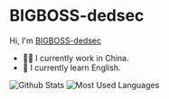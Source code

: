 # BIGBOSS-dedsec
Hi, I'm [BIGBOSS-dedsec](https://blog.csdn.net/weixin_50679163?spm=1018.2226.3001.5343)

- 👨‍💼 I currently work in China.
- 🏴󠁧󠁢󠁥󠁮󠁧󠁿 I currently learn English.

![Github Stats](https://github-readme-stats.vercel.app/api?username=BIGBOSS-dedsec&show_icons=true&theme=dark&count_private=true)
![Most Used Languages](https://github-readme-stats.vercel.app/api/top-langs/?username=BIGBOSS-dedsec&theme=dark&layout=compact)

